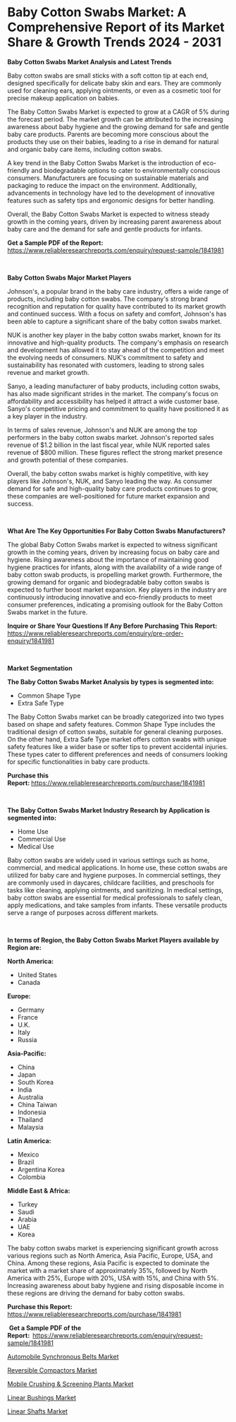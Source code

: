 <p><h1>Baby Cotton Swabs Market: A Comprehensive Report of its Market Share & Growth Trends 2024 - 2031</h1></p><p><strong>Baby Cotton Swabs Market Analysis and Latest Trends</strong></p>
<p><p>Baby cotton swabs are small sticks with a soft cotton tip at each end, designed specifically for delicate baby skin and ears. They are commonly used for cleaning ears, applying ointments, or even as a cosmetic tool for precise makeup application on babies.</p><p>The Baby Cotton Swabs Market is expected to grow at a CAGR of 5% during the forecast period. The market growth can be attributed to the increasing awareness about baby hygiene and the growing demand for safe and gentle baby care products. Parents are becoming more conscious about the products they use on their babies, leading to a rise in demand for natural and organic baby care items, including cotton swabs.</p><p>A key trend in the Baby Cotton Swabs Market is the introduction of eco-friendly and biodegradable options to cater to environmentally conscious consumers. Manufacturers are focusing on sustainable materials and packaging to reduce the impact on the environment. Additionally, advancements in technology have led to the development of innovative features such as safety tips and ergonomic designs for better handling.</p><p>Overall, the Baby Cotton Swabs Market is expected to witness steady growth in the coming years, driven by increasing parent awareness about baby care and the demand for safe and gentle products for infants.</p></p>
<p><strong>Get a Sample PDF of the Report:&nbsp;</strong> <a href="https://www.reliableresearchreports.com/enquiry/request-sample/1841981">https://www.reliableresearchreports.com/enquiry/request-sample/1841981</a></p>
<p>&nbsp;</p>
<p><strong>Baby Cotton Swabs Major Market Players</strong></p>
<p><p>Johnson's, a popular brand in the baby care industry, offers a wide range of products, including baby cotton swabs. The company's strong brand recognition and reputation for quality have contributed to its market growth and continued success. With a focus on safety and comfort, Johnson's has been able to capture a significant share of the baby cotton swabs market.</p><p>NUK is another key player in the baby cotton swabs market, known for its innovative and high-quality products. The company's emphasis on research and development has allowed it to stay ahead of the competition and meet the evolving needs of consumers. NUK's commitment to safety and sustainability has resonated with customers, leading to strong sales revenue and market growth.</p><p>Sanyo, a leading manufacturer of baby products, including cotton swabs, has also made significant strides in the market. The company's focus on affordability and accessibility has helped it attract a wide customer base. Sanyo's competitive pricing and commitment to quality have positioned it as a key player in the industry.</p><p>In terms of sales revenue, Johnson's and NUK are among the top performers in the baby cotton swabs market. Johnson's reported sales revenue of $1.2 billion in the last fiscal year, while NUK reported sales revenue of $800 million. These figures reflect the strong market presence and growth potential of these companies.</p><p>Overall, the baby cotton swabs market is highly competitive, with key players like Johnson's, NUK, and Sanyo leading the way. As consumer demand for safe and high-quality baby care products continues to grow, these companies are well-positioned for future market expansion and success.</p></p>
<p>&nbsp;</p>
<p><strong>What Are The Key Opportunities For Baby Cotton Swabs Manufacturers?</strong></p>
<p><p>The global Baby Cotton Swabs market is expected to witness significant growth in the coming years, driven by increasing focus on baby care and hygiene. Rising awareness about the importance of maintaining good hygiene practices for infants, along with the availability of a wide range of baby cotton swab products, is propelling market growth. Furthermore, the growing demand for organic and biodegradable baby cotton swabs is expected to further boost market expansion. Key players in the industry are continuously introducing innovative and eco-friendly products to meet consumer preferences, indicating a promising outlook for the Baby Cotton Swabs market in the future.</p></p>
<p><strong>Inquire or Share Your Questions If Any Before Purchasing This Report:</strong> <a href="https://www.reliableresearchreports.com/enquiry/pre-order-enquiry/1841981">https://www.reliableresearchreports.com/enquiry/pre-order-enquiry/1841981</a></p>
<p>&nbsp;</p>
<p><strong>Market Segmentation</strong></p>
<p><strong>The Baby Cotton Swabs Market Analysis by types is segmented into:</strong></p>
<p><ul><li>Common Shape Type</li><li>Extra Safe Type</li></ul></p>
<p><p>The Baby Cotton Swabs market can be broadly categorized into two types based on shape and safety features. Common Shape Type includes the traditional design of cotton swabs, suitable for general cleaning purposes. On the other hand, Extra Safe Type market offers cotton swabs with unique safety features like a wider base or softer tips to prevent accidental injuries. These types cater to different preferences and needs of consumers looking for specific functionalities in baby care products.</p></p>
<p><strong>Purchase this Report:&nbsp;</strong><a href="https://www.reliableresearchreports.com/purchase/1841981">https://www.reliableresearchreports.com/purchase/1841981</a></p>
<p>&nbsp;</p>
<p><strong>The Baby Cotton Swabs Market Industry Research by Application is segmented into:</strong></p>
<p><ul><li>Home Use</li><li>Commercial Use</li><li>Medical Use</li></ul></p>
<p><p>Baby cotton swabs are widely used in various settings such as home, commercial, and medical applications. In home use, these cotton swabs are utilized for baby care and hygiene purposes. In commercial settings, they are commonly used in daycares, childcare facilities, and preschools for tasks like cleaning, applying ointments, and sanitizing. In medical settings, baby cotton swabs are essential for medical professionals to safely clean, apply medications, and take samples from infants. These versatile products serve a range of purposes across different markets.</p></p>
<p>&nbsp;</p>
<p><strong>In terms of Region, the Baby Cotton Swabs Market Players available by Region are:</strong></p>
<p>
    <p> <strong> North America: </strong>
        <ul>
            <li>United States</li>
            <li>Canada</li>
        </ul>
        </p> 
    <p> <strong> Europe: </strong>
        <ul>
            <li>Germany</li>
            <li>France</li>
            <li>U.K.</li>
            <li>Italy</li>
            <li>Russia</li>
        </ul>
        </p> 
    <p> <strong> Asia-Pacific: </strong>
        <ul>
            <li>China</li>
            <li>Japan</li>
            <li>South Korea</li>
            <li>India</li>
            <li>Australia</li>
            <li>China Taiwan</li>
            <li>Indonesia</li>
            <li>Thailand</li>
            <li>Malaysia</li>
        </ul>
        </p> 
    <p> <strong> Latin America: </strong>
        <ul>
            <li>Mexico</li>
            <li>Brazil</li>
            <li>Argentina Korea</li>
            <li>Colombia</li>
        </ul>
        </p> 
    <p> <strong> Middle East & Africa: </strong>
        <ul>
            <li>Turkey</li>
            <li>Saudi</li>
            <li>Arabia</li>
            <li>UAE</li>
            <li>Korea</li>
        </ul>
    </p>
    </p>
<p><p>The baby cotton swabs market is experiencing significant growth across various regions such as North America, Asia Pacific, Europe, USA, and China. Among these regions, Asia Pacific is expected to dominate the market with a market share of approximately 35%, followed by North America with 25%, Europe with 20%, USA with 15%, and China with 5%. Increasing awareness about baby hygiene and rising disposable income in these regions are driving the demand for baby cotton swabs.</p></p>
<p><strong>Purchase this Report: </strong><a href="https://www.reliableresearchreports.com/purchase/1841981">https://www.reliableresearchreports.com/purchase/1841981</a></p>
<p>&nbsp;<strong>Get a Sample PDF of the Report:&nbsp;&nbsp;</strong><a href="https://www.reliableresearchreports.com/enquiry/request-sample/1841981">https://www.reliableresearchreports.com/enquiry/request-sample/1841981</a></p>
<p><strong></strong></p>
<p><p><a href="https://github.com/danielneavesallisons03mba/Market-Research-Report-List-1/blob/main/automobile-synchronous-belts-market.md">Automobile Synchronous Belts Market</a></p><p><a href="https://github.com/dimitrishawkinswaynenp91rgz/Market-Research-Report-List-1/blob/main/reversible-compactors-market.md">Reversible Compactors Market</a></p><p><a href="https://github.com/changoleonlaverguenzanoexiste/Market-Research-Report-List-2/blob/main/mobile-crushing-screening-plants-market.md">Mobile Crushing & Screening Plants Market</a></p><p><a href="https://issuu.com/reportprime-2/docs/linear-bushings-market-size-2030.pptx">Linear Bushings Market</a></p><p><a href="https://issuu.com/reportprime-2/docs/linear-shafts-market-size-2030.pptx">Linear Shafts Market</a></p></p>